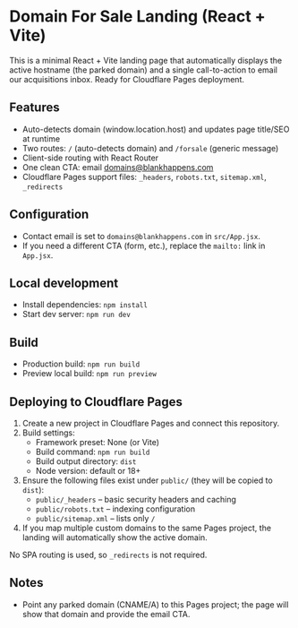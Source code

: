 # Domain For Sale Landing (React + Vite)

This is a minimal React + Vite landing page that automatically displays the active hostname (the parked domain) and a single call-to-action to email our acquisitions inbox. Ready for Cloudflare Pages deployment.
## Features
- Auto-detects domain (window.location.host) and updates page title/SEO at runtime
- Two routes: `/` (auto-detects domain) and `/forsale` (generic message)
- Client-side routing with React Router
- One clean CTA: email domains@blankhappens.com
- Cloudflare Pages support files: `_headers`, `robots.txt`, `sitemap.xml`, `_redirects`

## Configuration
- Contact email is set to `domains@blankhappens.com` in `src/App.jsx`.
- If you need a different CTA (form, etc.), replace the `mailto:` link in `App.jsx`.

## Local development
- Install dependencies: `npm install`
- Start dev server: `npm run dev`

## Build
- Production build: `npm run build`
- Preview local build: `npm run preview`

## Deploying to Cloudflare Pages
1. Create a new project in Cloudflare Pages and connect this repository.
2. Build settings:
   - Framework preset: None (or Vite)
   - Build command: `npm run build`
   - Build output directory: `dist`
   - Node version: default or 18+
3. Ensure the following files exist under `public/` (they will be copied to `dist`):
   - `public/_headers` – basic security headers and caching
   - `public/robots.txt` – indexing configuration
   - `public/sitemap.xml` – lists only `/`
4. If you map multiple custom domains to the same Pages project, the landing will automatically show the active domain.

No SPA routing is used, so `_redirects` is not required.

## Notes
- Point any parked domain (CNAME/A) to this Pages project; the page will show that domain and provide the email CTA.
